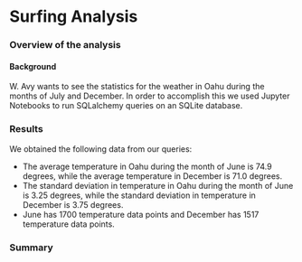 # Surfing Analysis

### Overview of the analysis
#### Background
W. Avy wants to see the statistics for the weather in Oahu during the months of July and December. In order to accomplish this we used Jupyter Notebooks
to run SQLalchemy queries on an SQLite database.
### Results
We obtained the following data from our queries:
* The average temperature in Oahu during the month of June is 74.9 degrees, while the average temperature in December is 71.0 degrees.
* The standard deviation in temperature in Oahu during the month of June is 3.25 degrees, while the standard deviation in temperature in December is 3.75 degrees.
* June has 1700 temperature data points and December has 1517 temperature data points.
### Summary

